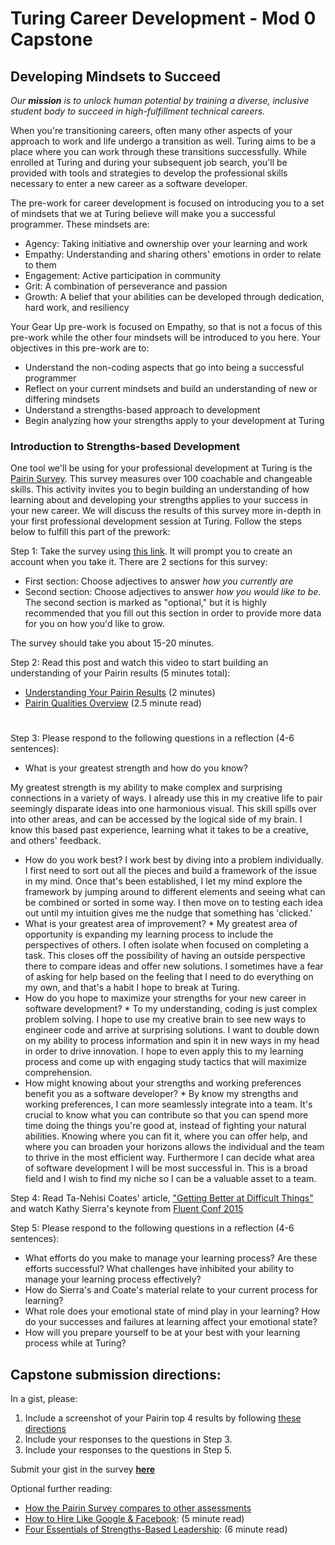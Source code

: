 # Turing Career Development - Mod 0 Capstone
## Developing Mindsets to Succeed
_Our **mission** is to unlock human potential by training a diverse, inclusive student body to succeed in high-fulfillment technical careers._

When you're transitioning careers, often many other aspects of your approach to work and life undergo a transition as well. Turing aims to be a place where you can work through these transitions successfully. While enrolled at Turing and during your subsequent job search, you'll be provided with tools and strategies to develop the professional skills necessary to enter a new career as a software developer. 

The pre-work for career development is focused on introducing you to a set of mindsets that we at Turing believe will make you a successful programmer. These mindsets are:

* Agency: Taking initiative and ownership over your learning and work
* Empathy: Understanding and sharing others' emotions in order to relate to them 
* Engagement: Active participation in community
* Grit: A combination of perseverance and passion
* Growth: A belief that your abilities can be developed through dedication, hard work, and resiliency

Your Gear Up pre-work is focused on Empathy, so that is not a focus of this pre-work while the other four mindsets will be introduced to you here. Your objectives in this pre-work are to:

* Understand the non-coding aspects that go into being a successful programmer
* Reflect on your current mindsets and build an understanding of new or differing mindsets 
* Understand a strengths-based approach to development
* Begin analyzing how your strengths apply to your development at Turing

### Introduction to Strengths-based Development
One tool we'll be using for your professional development at Turing is the [Pairin Survey](https://www.pairin.com/). This survey measures over 100 coachable and changeable skills. This activity invites you to begin building an understanding of how learning about and developing your strengths applies to your success in your new career. We will discuss the results of this survey more in-depth in your first professional development session at Turing. Follow the steps below to fulfill this part of the prework:

Step 1: Take the survey using [this link](https://survey.pairin.com/signup/15960/student). It will prompt you to create an account when you take it. There are 2 sections for this survey:
   * First section: Choose adjectives to answer _how you currently are_
   * Second section: Choose adjectives to answer _how you would like to be_. The second section is marked as "optional," but it is highly recommended that you fill out this section in order to provide more data for you on how you'd like to grow. 

  The survey should take you about 15-20 minutes. 

Step 2: Read this post and watch this video to start building an understanding of your Pairin results (5 minutes total):

   * [Understanding Your Pairin Results](https://www.youtube.com/watch?v=VXe3i_KjaSI) (2 minutes)
   * [Pairin Qualities Overview](https://github.com/turingschool/career-development-curriculum/blob/master/files/Pairin%20Top%20Qualities%20Overview.pdf) (2.5 minute read)
#

Step 3: Please respond to the following questions in a reflection (4-6 sentences):
   * What is your greatest strength and how do you know? 
   
My greatest strength is my ability to make complex and surprising connections in a variety of ways. I already use this in my creative life to pair seemingly disparate ideas into one harmonious visual. This skill spills over into other areas, and can be accessed by the logical side of my brain. I know this based past experience, learning what it takes to be a creative, and others' feedback.


   * How do you work best?
    I work best by diving into a problem individually. I first need to sort out all the pieces and build a framework of the issue in my mind. Once that's been established, I let my mind explore the framework by jumping around to different elements and seeing what can be combined or sorted in some way. I then move on to testing each idea out until my intuition gives me the nudge that something has 'clicked.'
   * What is your greatest area of improvement?
    * My greatest area of opportunity is expanding my learning process to include the perspectives of others. I often isolate when focused on completing a task. This closes off the possibility of having an outside perspective there to compare ideas and offer new solutions. I sometimes have a fear of asking for help based on the feeling that I need to do everything on my own, and that's a habit I hope to break at Turing.
   * How do you hope to maximize your strengths for your new career in software development?
    * To my understanding, coding is just complex problem solving. I hope to use my creative brain to see new ways to engineer code and arrive at surprising solutions. I want to double down on my ability to process information and spin it in new ways in my head in order to drive innovation. I hope to even apply this to my learning process and come up with engaging study tactics that will maximize comprehension.
   * How might knowing about your strengths and working preferences benefit you as a software developer? 
    * By know my strengths and working preferences, I can more seamlessly integrate into a team. It's crucial to know what you can contribute so that you can spend more time doing the things you're good at, instead of fighting your natural abilities. Knowing where you can fit it, where you can offer help, and where you can broaden your horizons allows the individual and the team to thrive in the most efficient way. Furthermore I can decide what area of software development I will be most successful in. This is a broad field and I wish to find my niche so I can be a valuable asset to a team.

   
 Step 4: Read Ta-Nehisi Coates' article, ["Getting Better at Difficult Things"](http://www.theatlantic.com/education/archive/2015/03/a-quick-note-on-getting-better-at-difficult-things/387133/) and watch Kathy Sierra's keynote from [Fluent Conf 2015](https://www.youtube.com/watch?v=FKTxC9pl-WM)
 
 Step 5: Please respond to the following questions in a reflection (4-6 sentences):
  * What efforts do you make to manage your learning process? Are these efforts successful? What challenges have inhibited your ability to manage your learning process effectively?
  * How do Sierra's and Coate's material relate to your current process for learning?
  * What role does your emotional state of mind play in your learning? How do your successes and failures at learning affect your emotional state?
  * How will you prepare yourself to be at your best with your learning process while at Turing?
 
## **Capstone submission directions:**
In a gist, please:
1. Include a screenshot of your Pairin top 4 results by following [these directions](https://gist.github.com/kannankumar/4c613cac6d9db896062a16e1cc57d3e5)
2. Include your responses to the questions in Step 3.
3. Include your responses to the questions in Step 5.

Submit your gist in the survey **[here](https://sites.google.com/casimircreative.com/enrollment/mod-0-capstone-fka-pre-work?authuser=0)**
 
Optional further reading:
   * [How the Pairin Survey compares to other assessments](https://github.com/turingschool/career-development-curriculum/blob/master/files/Survey%20Comparisons.pdf)
   * [How to Hire Like Google & Facebook](https://www.forbes.com/sites/ashoka/2014/04/15/how-to-hire-like-google-and-facebook-evaluating-candidates-beyond-their-technical-ability/#64c08fc513bf): (5 minute read)
   * [Four Essentials of Strengths-Based Leadership](http://www.forbes.com/sites/ekaterinawalter/2013/08/27/four-essentials-of-strength-based-leadership/#76b62a91fa21): (6 minute read)

